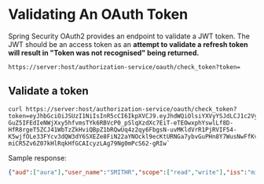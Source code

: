 # Validating An OAuth Token 

Spring Security OAuth2 provides an endpoint to validate a JWT token. The JWT should be an access token as an __attempt to validate a refresh token will result in "Token was not recognised" being returned.__

`https://server:host/authorization-service/oauth/check_token?token=`

## Validate a token

```
curl https://server:host/authorization-service/oauth/check_token?
token=eyJhbGciOiJSUzI1NiIsInR5cCI6IkpXVCJ9.eyJhdWQiOlsiYXVyYSJdLCJ1c2VyX25hbWUiOiJTTUlUSFIiLCJzY29wZSI6WyJyZWFkIiwid3JpdGUiXSwiaXNzIjoiY29tcmFkIiwiZXhwIjoxNTg5NDU4MTc0LCJhdXRob3JpdGllcyI6WyJST0xFX0NPTlNVTFQiLCJST0xFX1BSRUFVVEhfVVNFUiIsIlJPTEVfU1UiLCJST0xFX1ZFUklGSUNBVElPTiJdLCJqdGkiOiIwNDc3MjY1Yi0wMGFmLTRkN2YtODA2YS02MTJmZThkMzE0YWQiLCJjbGllbnRfaWQiOiJ3ZWItYXBwLWNvbXBsZXRlbHktdHJ1c3RlZCJ9.aFE-GuZ5IFEdIeNWjXxy5hfvmsTYk6RBVcP0_pSlqXzdXc7EiT-eTEOwxphYswlLf8D-HfR8rgeT5ZCJ41WbTzZkHviQBpZ1bRQwUq4z2qy6FbgsN-uvMKldVrR1PjRVIF54-K5wjfOLe33FYcv3dQW3dY6SXEZe8FiN22aYNOckl9ecKtURNGa7ybvGuPHn8Y7WusNwFfKvhkM4M7DeCs8CwyPocGt4AZ071q4qYHRiW44xADL0VxMkirYJI61jxWOZL20gDmUO0kX0R9mDw2ivCjDvTfQXeJOdAXSi-miCR5Zv6Z07kHlRqkHfGCAIcyzLAg79Ng0mPcS62-gRIw`
```

Sample response:

```json
{"aud":["aura"],"user_name":"SMITHR","scope":["read","write"],"iss":"microspan","active":true,"exp":1589458174,"authorities":["ROLE_PROJECT_MANAGER","ROLE_ANALYST"],"jti":"0477265b-00af-4d7f-806a-612fe8d314ad","client_id":"a-web-application"}
```

